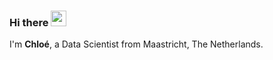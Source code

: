 ### Hi there <img src="https://emojis.slackmojis.com/emojis/images/1643515231/12491/waveboi.gif?1643515231" width="25"/>
I'm **Chloé**, a Data Scientist from Maastricht, The Netherlands.
<!---
### My Interests and Background 🚀

I'm passionate about **data science**, with a special focus on:
- **Natural Language Processing (NLP)** 🗣️
- **Computer Vision** 👁️

I thrive on building data-driven solutions that leverage AI and machine learning to solve complex problems. I enjoy exploring cutting-edge research in these areas and integrating them into practical applications.

### Work Experience 💼

- **Previous**: Research Assistant at [Maastricht Law & Tech Lab](https://yourlinktopublishedpaper.com), where I contributed to published research on AI and law intersection. 📜
- **Current**: Data Scientist at **Mercedes Benz Customer Assistance Center** (CAC) in Maastricht. 🚗 Here, I work on delivering high-quality data products and optimizing customer experience through data.

### Hobbies & Side Projects 🎮

Outside of work, I’m constantly exploring new technologies and developing my skills through personal projects. Some of my favorite activities include:
- **3D Modelling and Printing**: Crafting and bringing digital designs to life using 3D printers 🖨️
- **Gaming**: Unwinding with video games, from strategy to adventure
- **Personal Coding Projects**: Experimenting with AI, NLP, and keeping up to date with the latest tech developments 📈

#### Let's connect!
[<img alt="LinkedIn" src="https://img.shields.io/badge/LinkedIn-%230E76A8.svg?&style=for-the-badge&logo=LinkedIn&logoColor=white" />](https://www.linkedin.com/in/chloe-crombach-429a79197/)
--->
